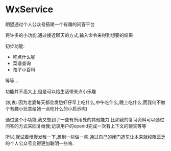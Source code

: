 # WxService

期望通过个人公众号搭建一个有趣的问答平台

将许多的小功能,通过接近聊天的方式,输入命令来得到想要的结果

初步功能:

- 吃点什么呢
- 菜谱查询
- 孩子小百科

等等...

功能并不高大上,但是可以给生活带来点小乐趣

(初衷: 因为老婆每天都会发愁虾仔早上吃什么,中午吃什么,晚上吃什么,而我何不做个有趣小玩意给她一点吃什么的小启示呢)

通过这个小功能,我又想到了一些有所用处的其他能力.比如我的复习资料可以通过问答的方式来回复给我;记录用户的openid完成一次有上下文的聊天等等

所以,就试着慢慢发散一下,想到一些做一些.通过自己的闭门造车让本来就权限匮乏的个人公众号变得更加聪明一些咯.

